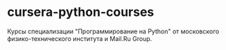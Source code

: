 # cursera-python-courses
Курсы специализации "Программирование на Python" от московского физико-технического института и Mail.Ru Group.
